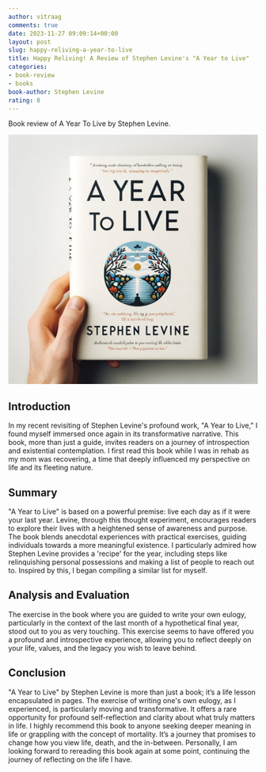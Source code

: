 ```yaml
---
author: vitraag
comments: true
date: 2023-11-27 09:09:14+00:00
layout: post
slug: happy-reliving-a-year-to-live
title: Happy Reliving! A Review of Stephen Levine's "A Year to Live"
categories:
- book-review
- books
book-author: Stephen Levine
rating: 8
---
```

Book review of A Year To Live by Stephen Levine.

![A Year to Live Book Cover](/assets/images/books/a-year-live-cover.jpg)

## Introduction
In my recent revisiting of Stephen Levine's profound work, "A Year to Live," I found myself immersed once again in its transformative narrative. This book, more than just a guide, invites readers on a journey of introspection and existential contemplation. I first read this book while I was in rehab as my mom was recovering, a time that deeply influenced my perspective on life and its fleeting nature.

## Summary
"A Year to Live" is based on a powerful premise: live each day as if it were your last year. Levine, through this thought experiment, encourages readers to explore their lives with a heightened sense of awareness and purpose. The book blends anecdotal experiences with practical exercises, guiding individuals towards a more meaningful existence. I particularly admired how Stephen Levine provides a 'recipe' for the year, including steps like relinquishing personal possessions and making a list of people to reach out to. Inspired by this, I began compiling a similar list for myself.

## Analysis and Evaluation
The exercise in the book where you are guided to write your own eulogy, particularly in the context of the last month of a hypothetical final year, stood out to you as very touching. This exercise seems to have offered you a profound and introspective experience, allowing you to reflect deeply on your life, values, and the legacy you wish to leave behind.

## Conclusion
"A Year to Live" by Stephen Levine is more than just a book; it’s a life lesson encapsulated in pages. The exercise of writing one's own eulogy, as I experienced, is particularly moving and transformative. It offers a rare opportunity for profound self-reflection and clarity about what truly matters in life. I highly recommend this book to anyone seeking deeper meaning in life or grappling with the concept of mortality. It’s a journey that promises to change how you view life, death, and the in-between. Personally, I am looking forward to rereading this book again at some point, continuing the journey of reflecting on the life I have.

